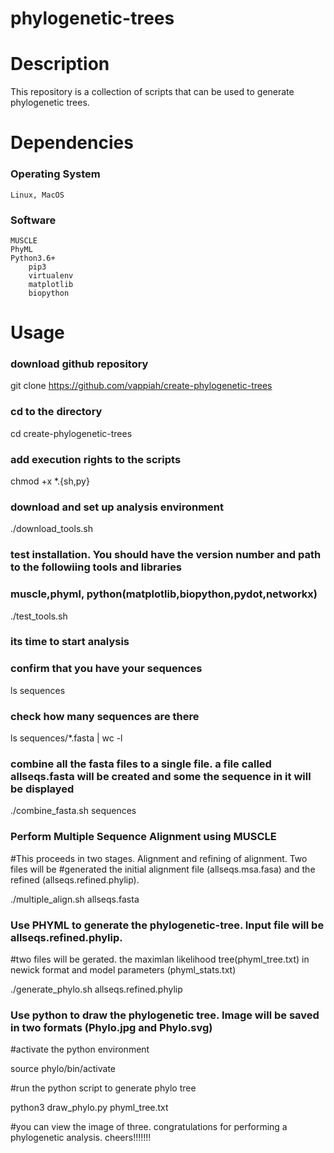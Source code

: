 # phylogenetic-trees

# Description
This repository is a collection of scripts that can be used to generate phylogenetic trees. 

# Dependencies
### Operating System
    Linux, MacOS
### Software
    MUSCLE
    PhyML
    Python3.6+
        pip3
        virtualenv
        matplotlib
        biopython
# Usage
### download github repository

git clone https://github.com/vappiah/create-phylogenetic-trees

### cd to the directory

cd create-phylogenetic-trees

### add execution rights to the scripts

chmod +x *.{sh,py}

### download and set up analysis environment

./download_tools.sh


### test installation. You should have the version number and path to the followiing tools and libraries
### muscle,phyml, python(matplotlib,biopython,pydot,networkx)

./test_tools.sh

### its time to start analysis

### confirm that you have your sequences 

ls sequences

### check how many sequences are there

ls sequences/*.fasta | wc -l

### combine all the fasta files to a single file. a file called allseqs.fasta will be created and some the sequence in it will be displayed

./combine_fasta.sh sequences

### Perform Multiple Sequence Alignment using MUSCLE
#This proceeds in two stages. Alignment and refining of alignment. Two files will be 
#generated the initial alignment file (allseqs.msa.fasa) and the refined (allseqs.refined.phylip).

./multiple_align.sh allseqs.fasta


### Use PHYML to generate the phylogenetic-tree. Input file will be allseqs.refined.phylip. 
#two files will be gerated. the maximlan likelihood tree(phyml_tree.txt) in newick format and model parameters (phyml_stats.txt)

./generate_phylo.sh allseqs.refined.phylip

### Use python to draw the phylogenetic tree. Image will be saved in two formats (Phylo.jpg and Phylo.svg)

#activate the python environment

source phylo/bin/activate

#run the python script to generate phylo tree

python3 draw_phylo.py phyml_tree.txt

#you can view the image of three. congratulations for performing a phylogenetic analysis. cheers!!!!!!!
